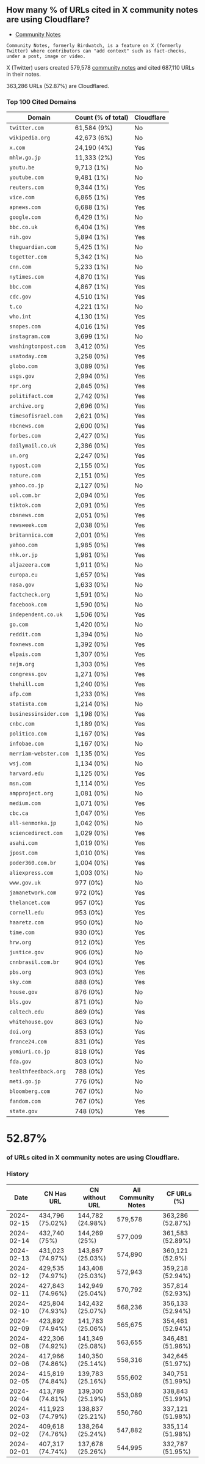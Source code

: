 ## How many % of URLs cited in X community notes are using Cloudflare?


- [Community Notes](https://en.wikipedia.org/wiki/Community_Notes)
```
Community Notes, formerly Birdwatch, is a feature on X (formerly Twitter) where contributors can "add context" such as fact-checks, under a post, image or video.
```

[//]: # (begin)

X (Twitter) users created 579,578 [community notes](https://en.wikipedia.org/wiki/Community_Notes) and cited 687,110 URLs in their notes.

363,286 URLs (52.87%) are Cloudflared.


### Top 100 Cited Domains
| Domain | Count (% of total) | Cloudflare |
| --- | --- | --- |
| `twitter.com` | 61,584 (9%) | No |
| `wikipedia.org` | 42,673 (6%) | No |
| `x.com` | 24,190 (4%) | Yes |
| `mhlw.go.jp` | 11,333 (2%) | Yes |
| `youtu.be` | 9,713 (1%) | No |
| `youtube.com` | 9,481 (1%) | No |
| `reuters.com` | 9,344 (1%) | Yes |
| `vice.com` | 6,865 (1%) | Yes |
| `apnews.com` | 6,688 (1%) | Yes |
| `google.com` | 6,429 (1%) | No |
| `bbc.co.uk` | 6,404 (1%) | Yes |
| `nih.gov` | 5,894 (1%) | Yes |
| `theguardian.com` | 5,425 (1%) | No |
| `togetter.com` | 5,342 (1%) | No |
| `cnn.com` | 5,233 (1%) | No |
| `nytimes.com` | 4,870 (1%) | Yes |
| `bbc.com` | 4,867 (1%) | Yes |
| `cdc.gov` | 4,510 (1%) | Yes |
| `t.co` | 4,221 (1%) | No |
| `who.int` | 4,130 (1%) | Yes |
| `snopes.com` | 4,016 (1%) | Yes |
| `instagram.com` | 3,699 (1%) | No |
| `washingtonpost.com` | 3,412 (0%) | Yes |
| `usatoday.com` | 3,258 (0%) | Yes |
| `globo.com` | 3,089 (0%) | Yes |
| `usgs.gov` | 2,994 (0%) | Yes |
| `npr.org` | 2,845 (0%) | Yes |
| `politifact.com` | 2,742 (0%) | Yes |
| `archive.org` | 2,696 (0%) | Yes |
| `timesofisrael.com` | 2,621 (0%) | Yes |
| `nbcnews.com` | 2,600 (0%) | Yes |
| `forbes.com` | 2,427 (0%) | Yes |
| `dailymail.co.uk` | 2,386 (0%) | Yes |
| `un.org` | 2,247 (0%) | Yes |
| `nypost.com` | 2,155 (0%) | Yes |
| `nature.com` | 2,151 (0%) | Yes |
| `yahoo.co.jp` | 2,127 (0%) | No |
| `uol.com.br` | 2,094 (0%) | Yes |
| `tiktok.com` | 2,091 (0%) | Yes |
| `cbsnews.com` | 2,051 (0%) | Yes |
| `newsweek.com` | 2,038 (0%) | Yes |
| `britannica.com` | 2,001 (0%) | Yes |
| `yahoo.com` | 1,985 (0%) | Yes |
| `nhk.or.jp` | 1,961 (0%) | Yes |
| `aljazeera.com` | 1,911 (0%) | No |
| `europa.eu` | 1,657 (0%) | Yes |
| `nasa.gov` | 1,633 (0%) | No |
| `factcheck.org` | 1,591 (0%) | No |
| `facebook.com` | 1,590 (0%) | No |
| `independent.co.uk` | 1,506 (0%) | Yes |
| `go.com` | 1,420 (0%) | No |
| `reddit.com` | 1,394 (0%) | No |
| `foxnews.com` | 1,392 (0%) | Yes |
| `elpais.com` | 1,307 (0%) | Yes |
| `nejm.org` | 1,303 (0%) | Yes |
| `congress.gov` | 1,271 (0%) | Yes |
| `thehill.com` | 1,240 (0%) | Yes |
| `afp.com` | 1,233 (0%) | Yes |
| `statista.com` | 1,214 (0%) | No |
| `businessinsider.com` | 1,198 (0%) | Yes |
| `cnbc.com` | 1,189 (0%) | Yes |
| `politico.com` | 1,167 (0%) | Yes |
| `infobae.com` | 1,167 (0%) | No |
| `merriam-webster.com` | 1,135 (0%) | Yes |
| `wsj.com` | 1,134 (0%) | No |
| `harvard.edu` | 1,125 (0%) | Yes |
| `msn.com` | 1,114 (0%) | Yes |
| `ampproject.org` | 1,081 (0%) | No |
| `medium.com` | 1,071 (0%) | Yes |
| `cbc.ca` | 1,047 (0%) | Yes |
| `all-senmonka.jp` | 1,042 (0%) | No |
| `sciencedirect.com` | 1,029 (0%) | Yes |
| `asahi.com` | 1,019 (0%) | Yes |
| `jpost.com` | 1,010 (0%) | Yes |
| `poder360.com.br` | 1,004 (0%) | Yes |
| `aliexpress.com` | 1,003 (0%) | No |
| `www.gov.uk` | 977 (0%) | No |
| `jamanetwork.com` | 972 (0%) | Yes |
| `thelancet.com` | 957 (0%) | Yes |
| `cornell.edu` | 953 (0%) | Yes |
| `haaretz.com` | 950 (0%) | No |
| `time.com` | 930 (0%) | Yes |
| `hrw.org` | 912 (0%) | Yes |
| `justice.gov` | 906 (0%) | No |
| `cnnbrasil.com.br` | 904 (0%) | Yes |
| `pbs.org` | 903 (0%) | Yes |
| `sky.com` | 888 (0%) | Yes |
| `house.gov` | 876 (0%) | No |
| `bls.gov` | 871 (0%) | No |
| `caltech.edu` | 869 (0%) | Yes |
| `whitehouse.gov` | 863 (0%) | No |
| `doi.org` | 853 (0%) | Yes |
| `france24.com` | 831 (0%) | Yes |
| `yomiuri.co.jp` | 818 (0%) | Yes |
| `fda.gov` | 803 (0%) | No |
| `healthfeedback.org` | 788 (0%) | Yes |
| `meti.go.jp` | 776 (0%) | No |
| `bloomberg.com` | 767 (0%) | No |
| `fandom.com` | 767 (0%) | Yes |
| `state.gov` | 748 (0%) | Yes |


# 52.87%
### of URLs cited in X community notes are using Cloudflare.


### History
| Date | CN Has URL | CN without URL | All Community Notes | CF URLs (%) |
| --- | --- | --- | --- | --- |
| 2024-02-15 | 434,796 (75.02%) | 144,782 (24.98%) | 579,578 | 363,286 (52.87%) |
| 2024-02-14 | 432,740 (75%) | 144,269 (25%) | 577,009 | 361,583 (52.89%) |
| 2024-02-13 | 431,023 (74.97%) | 143,867 (25.03%) | 574,890 | 360,121 (52.9%) |
| 2024-02-12 | 429,535 (74.97%) | 143,408 (25.03%) | 572,943 | 359,218 (52.94%) |
| 2024-02-11 | 427,843 (74.96%) | 142,949 (25.04%) | 570,792 | 357,814 (52.93%) |
| 2024-02-10 | 425,804 (74.93%) | 142,432 (25.07%) | 568,236 | 356,133 (52.94%) |
| 2024-02-09 | 423,892 (74.94%) | 141,783 (25.06%) | 565,675 | 354,461 (52.94%) |
| 2024-02-08 | 422,306 (74.92%) | 141,349 (25.08%) | 563,655 | 346,481 (51.96%) |
| 2024-02-06 | 417,966 (74.86%) | 140,350 (25.14%) | 558,316 | 342,645 (51.97%) |
| 2024-02-05 | 415,819 (74.84%) | 139,783 (25.16%) | 555,602 | 340,751 (51.99%) |
| 2024-02-04 | 413,789 (74.81%) | 139,300 (25.19%) | 553,089 | 338,843 (51.99%) |
| 2024-02-03 | 411,923 (74.79%) | 138,837 (25.21%) | 550,760 | 337,121 (51.98%) |
| 2024-02-02 | 409,618 (74.76%) | 138,264 (25.24%) | 547,882 | 335,114 (51.98%) |
| 2024-02-01 | 407,317 (74.74%) | 137,678 (25.26%) | 544,995 | 332,787 (51.95%) |
